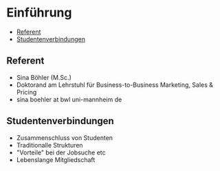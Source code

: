 # Einführung

<!-- TOC depthFrom:2 depthTo:6 withLinks:1 updateOnSave:1 orderedList:0 -->

- [Referent](#referent)
- [Studentenverbindungen](#studentenverbindungen)

<!-- /TOC -->

## Referent
* Sina Böhler (M.Sc.)
* Doktorand am Lehrstuhl für Business-to-Business Marketing, Sales & Pricing
* sina boehler at bwl uni-mannheim de

## Studentenverbindungen
* Zusammenschluss von Studenten
* Traditionalle Strukturen
* "Vorteile" bei der Jobsuche etc
* Lebenslange Mitgliedschaft
